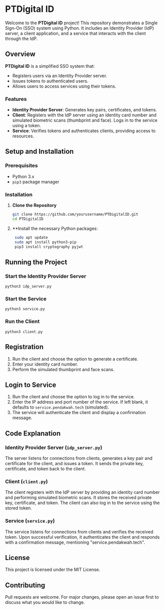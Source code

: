 # PTDigital ID

Welcome to the **PTDigital ID** project! This repository demonstrates a Single Sign-On (SSO) system using Python. It includes an Identity Provider (IdP) server, a client application, and a service that interacts with the client through the IdP.

## Overview

**PTDigital ID** is a simplified SSO system that:
- Registers users via an Identity Provider server.
- Issues tokens to authenticated users.
- Allows users to access services using their tokens.

### Features

- **Identity Provider Server**: Generates key pairs, certificates, and tokens.
- **Client**: Registers with the IdP server using an identity card number and simulated biometric scans (thumbprint and face). Logs in to the service using a token.
- **Service**: Verifies tokens and authenticates clients, providing access to resources.

## Setup and Installation

### Prerequisites

- Python 3.x
- `pip3` package manager

### Installation

1. **Clone the Repository**
   ```sh
   git clone https://github.com/yourusername/PTDigitalID.git
   cd PTDigitalID

2. **Install the necessary Python packages:
   ```sh
    sudo apt update
    sudo apt install python3-pip
    pip3 install cryptography pyjwt

## Running the Project

### Start the Identity Provider Server
    python3 idp_server.py

### Start the Service
    python3 service.py

### Run the Client
    python3 client.py

## Registration

1. Run the client and choose the option to generate a certificate.
2. Enter your identity card number.
3. Perform the simulated thumbprint and face scans.

## Login to Service

1. Run the client and choose the option to log in to the service.
2. Enter the IP address and port number of the service. If left blank, it defaults to `service.pendakwah.tech` (simulated).
3. The service will authenticate the client and display a confirmation message.

## Code Explanation

### Identity Provider Server (`idp_server.py`)

The server listens for connections from clients, generates a key pair and certificate for the client, and issues a token. It sends the private key, certificate, and token back to the client.

### Client (`client.py`)

The client registers with the IdP server by providing an identity card number and performing simulated biometric scans. It stores the received private key, certificate, and token. The client can also log in to the service using the stored token.

### Service (`service.py`)

The service listens for connections from clients and verifies the received token. Upon successful verification, it authenticates the client and responds with a confirmation message, mentioning "service.pendakwah.tech".

## License

This project is licensed under the MIT License.

## Contributing

Pull requests are welcome. For major changes, please open an issue first to discuss what you would like to change.
